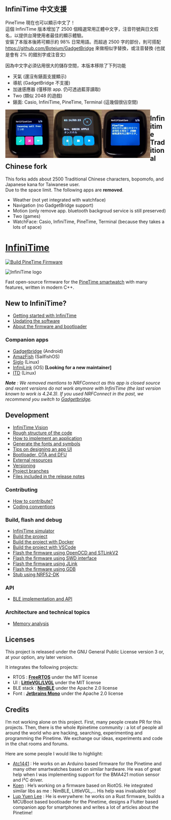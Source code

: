 ## InfiniTime 中文支援
PineTime 現在也可以顯示中文了！  
這個 InfiniTime 版本增加了 2500 個精選常用正體中文字，注音符號與日文假名，以提供台灣使用者最佳的顯示體驗。  
安裝了本版本後將可顯示約 98% 日常用語。而超過 2500 字的部份，則可搭配 https://github.com/Boteium/GadgetBridge 來做相似字替換，或注音替換 (也就是會有 2% 的錯別字或注音文)  

因為中文字必須佔用很大的儲存空間，本版本移除了下列功能
- 天氣 (還沒有錶面支援顯示)  
- 導航 (GadgetBridge 不支援)  
- 加速感應器 (僅移除 app. 仍可透過藍芽讀取)  
- Two (類似 2048 的遊戲)  
- 錶面: Casio, InfiniTime, PineTime, Terminal (這幾個很佔空間)  

<img src="https://raw.githubusercontent.com/Boteium/InfiniTime/traditional_chinese/readme_img/call_demo.jpg" width="30%" align="left">
<img src="https://raw.githubusercontent.com/Boteium/InfiniTime/traditional_chinese/readme_img/music_demo.jpg" width="30%" align="left">
<img src="https://raw.githubusercontent.com/Boteium/InfiniTime/traditional_chinese/readme_img/notification_demo.jpg" width="30%" align="left">

## Infinitime Traditional Chinese fork
This forks adds about 2500 Traditional Chinese characters, bopomofo, and Japanese kana for Taiwanese user.  
Due to the space limit. The following apps are **removed**.  
- Weather (not yet integrated with watchface)  
- Navigation (no GadgetBridge support)  
- Motion (only remove app. bluetooth backgroud service is still preserved)  
- Two (games)  
- WatchFace: Casio, InfiniTime, PineTime, Terminal (because they takes a lots of space)  

# [InfiniTime](https://github.com/InfiniTimeOrg/InfiniTime)

[![Build PineTime Firmware](https://github.com/InfiniTimeOrg/InfiniTime/workflows/Build%20PineTime%20Firmware/badge.svg?branch=master)](https://github.com/InfiniTimeOrg/InfiniTime/actions)

![InfiniTime logo](doc/logo/infinitime-logo-small.jpg "InfiniTime Logo")

Fast open-source firmware for the [PineTime smartwatch](https://www.pine64.org/pinetime/) with many features, written in modern C++.

## New to InfiniTime?

- [Getting started with InfiniTime](doc/gettingStarted/gettingStarted-1.0.md)
- [Updating the software](doc/gettingStarted/updating-software.md)
- [About the firmware and bootloader](doc/gettingStarted/about-software.md)

### Companion apps

- [Gadgetbridge](https://gadgetbridge.org/) (Android)
- [AmazFish](https://openrepos.net/content/piggz/amazfish/) (SailfishOS)
- [Siglo](https://github.com/alexr4535/siglo) (Linux)
- [InfiniLink](https://github.com/InfiniTimeOrg/InfiniLink) (iOS) **[Looking for a new maintainer]**
- [ITD](https://gitea.arsenm.dev/Arsen6331/itd) (Linux)

***Note** : We removed mentions to NRFConnect as this app is closed source and recent versions do not work anymore with InfiniTime (the last version known to work is 4.24.3). If you used NRFConnect in the past, we recommend you switch to [Gadgetbridge](https://gadgetbridge.org/).*

## Development

- [InfiniTime Vision](doc/InfiniTimeVision.md)
- [Rough structure of the code](doc/code/Intro.md)
- [How to implement an application](doc/code/Apps.md)
- [Generate the fonts and symbols](src/displayapp/fonts/README.md)
- [Tips on designing an app UI](doc/ui_guidelines.md)
- [Bootloader, OTA and DFU](bootloader/README.md)
- [External resources](doc/ExternalResources.md)
- [Versioning](doc/versioning.md)
- [Project branches](doc/branches.md)
- [Files included in the release notes](doc/filesInReleaseNotes.md)

### Contributing

- [How to contribute?](doc/contribute.md)
- [Coding conventions](doc/coding-convention.md)

### Build, flash and debug

- [InfiniTime simulator](https://github.com/InfiniTimeOrg/InfiniSim)
- [Build the project](doc/buildAndProgram.md)
- [Build the project with Docker](doc/buildWithDocker.md)
- [Build the project with VSCode](doc/buildWithVScode.md)
- [Flash the firmware using OpenOCD and STLinkV2](doc/openOCD.md)
- [Flash the firmware using SWD interface](doc/SWD.md)
- [Flash the firmware using JLink](doc/jlink.md)
- [Flash the firmware using GDB](doc/gdb.md)
- [Stub using NRF52-DK](doc/PinetimeStubWithNrf52DK.md)

### API

- [BLE implementation and API](doc/ble.md)

### Architecture and technical topics

- [Memory analysis](doc/MemoryAnalysis.md)

## Licenses

This project is released under the GNU General Public License version 3 or, at your option, any later version.

It integrates the following projects:

- RTOS : **[FreeRTOS](https://freertos.org)** under the MIT license
- UI : **[LittleVGL/LVGL](https://lvgl.io/)** under the MIT license
- BLE stack : **[NimBLE](https://github.com/apache/mynewt-nimble)** under the Apache 2.0 license
- Font : **[Jetbrains Mono](https://www.jetbrains.com/fr-fr/lp/mono/)** under the Apache 2.0 license

## Credits

I’m not working alone on this project. First, many people create PR for this projects. Then, there is the whole #pinetime community : a lot of people all around the world who are hacking, searching, experimenting and programming the Pinetime. We exchange our ideas, experiments and code in the chat rooms and forums.

Here are some people I would like to highlight:

- [Atc1441](https://github.com/atc1441/) : He works on an Arduino based firmware for the Pinetime and many other smartwatches based on similar hardware. He was of great help when I was implementing support for the BMA421 motion sensor and I²C driver.
- [Koen](https://github.com/bosmoment) : He’s working on a firmware based on RiotOS. He integrated similar libs as me : NimBLE, LittleVGL,… His help was invaluable too!
- [Lup Yuen Lee](https://github.com/lupyuen) : He is everywhere: he works on a Rust firmware, builds a MCUBoot based bootloader for the Pinetime, designs a Flutter based companion app for smartphones and writes a lot of articles about the Pinetime!
